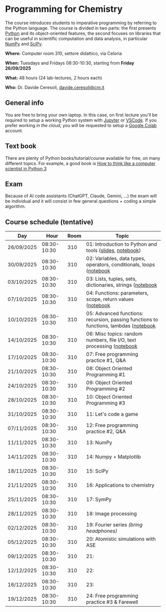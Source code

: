 # Programming for Chemistry
The course introduces students to imperative programming by referring to the Python language.
The course is divided in two parts: the first presents [Python](https://www.python.org) and its object-oriented features,
the second focuses on libraries that can be useful in scientific computation and data analysis,
in particular [NumPy](https://numpy.org) and [SciPy](https://scipy.org).

**Where:** Computer room 310, settore didattico, via Celoria

**When:**  Tuesdays and Fridays 08:30-10:30, starting from **Friday 26/09/2025**

**What:**  48 hours (24 lab-lectures, 2 hours each)

**Who:**   Dr. Davide Ceresoli, [davide.ceresoli@cnr.it](mailto:davide.ceresoli@cnr.it)

## General info
You are free to bring your own laptop. In this case, on first lecture you'll be required to setup
a working Python system with [Jupyter](https://jupyter.org) or [VSCode](https://code.visualstudio.com).
If you prefer working *in the cloud*, you will be requested to setup a [Google Colab](https://colab.research.google.com/) account.

## Text book
There are plenty of Python books/tutorial/course available for free, on many different topics.
For example, a good book is [How to think like a computer scientist in Python 3](https://openbookproject.net/thinkcs/python/english3e/)

## Exam
Because of AI code assistants (ChatGPT, Claude, Gemini, ...) the exam will be individual and it will
consist in few general questions + coding a simple algorithm.

## Course schedule (tentative)

| Day  | Hour  | Room  | Topic  |
|---|---|---|---|
| 26/09/2025  | 08:30-10:30  | 310  | 01: Introduction to Python and tools ([slides](https://raw.githubusercontent.com/dceresoli/2025-Programming/main/lec01-slides/lec01-slides.pdf), [notebook](lec01.zip)) |
| 30/09/2025  | 08:30-10:30  | 310  | 02: Variables, data types, operators, conditionals, loops ([notebook](lec02.zip)  |
| 03/10/2025  | 08:30-10:30  | 310  | 03: Lists, tuples, sets, dictionaries, strings ([notebook](lec03.zip) |
| 07/10/2025  | 08:30-10:30  | 310  | 04: Functions: parameters, scope, return values ([notebook](lec04.zip) |
| 10/10/2025  | 08:30-10:30  | 310  | 05: Advanced functions: recursion, passing functions to functions, lambdas ([notebook](lec05.zip) |
| 14/10/2025  | 08:30-10:30  | 310  | 06: Misc topics: random numbers, file I/O, text processing ([notebook](lec06.zip) |
| 17/10/2025  | 08:30-10:30  | 310  | 07: Free programming practice #1, Q&A  |
| 21/10/2025  | 08:30-10:30  | 310  | 08: Object Oriented Programming #1  |
| 24/10/2025  | 08:30-10:30  | 310  | 09: Object Oriented Programming #2  |
| 28/10/2025  | 08:30-10:30  | 310  | 10: Object Oriented Programming #3  |
| 31/10/2025  | 08:30-10:30  | 310  | 11: Let's code a game  |
| 07/11/2025  | 08:30-10:30  | 310  | 12: Free programming practice #2, Q&A  |
| 11/11/2025  | 08:30-10:30  | 310  | 13: NumPy  |
| 14/11/2025  | 08:30-10:30  | 310  | 14: Numpy + Matplotlib  |
| 18/11/2025  | 08:30-10:30  | 310  | 15: SciPy  |
| 21/11/2025  | 08:30-10:30  | 310  | 16: Applications to chemistry  |
| 25/11/2025  | 08:30-10:30  | 310  | 17: SymPy  |
| 28/11/2025  | 08:30-10:30  | 310  | 18: Image processing  |
| 02/12/2025  | 08:30-10:30  | 310  | 19: Fourier series *(bring headphones)*  |
| 05/12/2025  | 08:30-10:30  | 310  | 20: Atomistic simulations with ASE  |
| 09/12/2025  | 08:30-10:30  | 310  | 21:  |
| 12/12/2025  | 08:30-10:30  | 310  | 22:  |
| 16/12/2025  | 08:30-10:30  | 310  | 23:  |
| 19/12/2025  | 08:30-10:30  | 310  | 24: Free programming practice #3 & Farewell |


